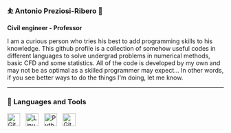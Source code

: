 ### ⛹️ Antonio Preziosi-Ribero 👋

**Civil engineer - Professor**

I am a curious person who tries his best to add programming skills to his knowledge. This github profile is a collection of somehow useful codes in different languages to solve undergrad problems in numerical methods, basic CFD and some statistics. All of the code is developed by my own and may not be as optimal as a skilled programmer may expect... In other words, if you see better ways to do the things I'm doing, let me know. 

---

### 🧰 Languages and Tools

<img align="left" alt="Git" width="30px" style="padding-right:10px;" src="https://cdn.jsdelivr.net/gh/devicons/devicon/icons/git/git-original.svg" />
<img align="left" alt="Linux" width="30px" style="padding-right:10px;" src="https://cdn.jsdelivr.net/gh/devicons/devicon/icons/linux/linux-original.svg" />
<img align="left" alt="Python" width="30px" style="padding-right:10px;" src="https://cdn.jsdelivr.net/gh/devicons/devicon/icons/python/python-plain.svg" />
<img align="left" alt="GitHub" width="30px" style="padding-right:10px;" src="https://cdn.jsdelivr.net/gh/devicons/devicon/icons/github/github-original.svg" />

<br />
